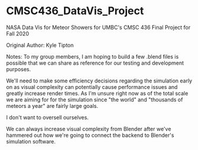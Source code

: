 # CMSC436_DataVis_Project
NASA Data Vis for Meteor Showers for UMBC's CMSC 436 Final Project for Fall 2020

Original Author: Kyle Tipton

Notes:
To my group members, I am hoping to build a few .blend files is possible that we can share as reference for our testing and development purposes.  

We'll need to make some efficiency decisions regarding the simulation early on as visual complexity can potentially cause performance issues and greatly increase render times.  As I'm unsure right now as of the total scale we are aiming for for the simulation since "the world" and "thousands of meteors a year" are fairly large goals.  

I don't want to oversell ourselves. 

We can always increase visual complexity from Blender after we've hammered out how we're going to connect the backend to Blender's simulation software.
